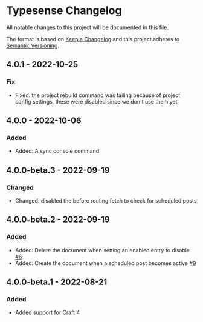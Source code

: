 # Typesense Changelog

All notable changes to this project will be documented in this file.

The format is based on [Keep a Changelog](http://keepachangelog.com/) and this project adheres to [Semantic Versioning](http://semver.org/).

## 4.0.1 - 2022-10-25
### Fix
- Fixed: the project rebuild command was failing because of project config settings, these were disabled since we don't use them yet

## 4.0.0 - 2022-10-06
### Added
- Added: A sync console command

## 4.0.0-beta.3 - 2022-09-19
### Changed
- Changed: disabled the before routing fetch to check for scheduled posts

## 4.0.0-beta.2 - 2022-09-19
### Added
- Added: Delete the document when setting an enabled entry to disable [#6](https://github.com/percipioglobal/craft-typesense/issues/6)
- Added: Create the document when a scheduled post becomes active [#9](https://github.com/percipioglobal/craft-typesense/issues/9)

## 4.0.0-beta.1 - 2022-08-21
### Added
- Added support for Craft 4
